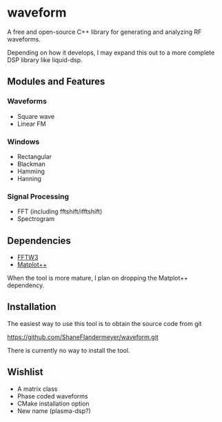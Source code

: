# waveform

A free and open-source C++ library for generating and analyzing RF waveforms.

Depending on how it develops,
I may expand this out to a more complete DSP library like liquid-dsp.

## Modules and Features

### Waveforms

- Square wave
- Linear FM

### Windows

- Rectangular
- Blackman
- Hamming
- Hanning

### Signal Processing

- FFT (including fftshift/ifftshift)
- Spectrogram

## Dependencies

- [FFTW3](https://www.fftw.org/)
- [Matplot++](https://alandefreitas.github.io/matplotplusplus/)

When the tool is more mature, I plan on dropping the Matplot++ dependency.

## Installation

The easiest way to use this tool is to obtain the source code from git

  <https://github.com/ShaneFlandermeyer/waveform.git>

There is currently no way to install the tool.

## Wishlist

- A matrix class
- Phase coded waveforms
- CMake installation option
- New name (plasma-dsp?)